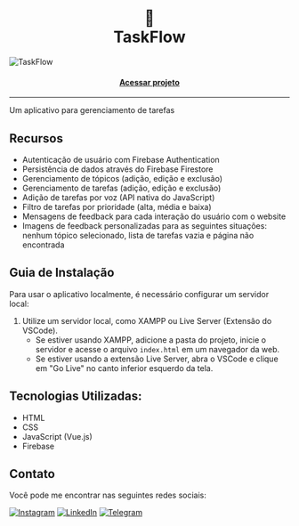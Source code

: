 <h1 align="center"> 🚀 <br> TaskFlow</h1>

![TaskFlow](https://github.com/lezzin/tasks_manager/assets/103830032/872d8da9-631a-449d-86cb-1b2433c7b16e)

<h4 align="center"><a href="https://tasks-manager-woad.vercel.app">Acessar projeto</a></h4>

---

Um aplicativo para gerenciamento de tarefas

## Recursos

- Autenticação de usuário com Firebase Authentication
- Persistência de dados através do Firebase Firestore
- Gerenciamento de tópicos (adição, edição e exclusão)
- Gerenciamento de tarefas (adição, edição e exclusão)
- Adição de tarefas por voz (API nativa do JavaScript)
- Filtro de tarefas por prioridade (alta, média e baixa)
- Mensagens de feedback para cada interação do usuário com o website
- Imagens de feedback personalizadas para as seguintes situações: nenhum tópico selecionado, lista de tarefas vazia e página não encontrada

## Guia de Instalação

Para usar o aplicativo localmente, é necessário configurar um servidor local:

1. Utilize um servidor local, como XAMPP ou Live Server (Extensão do VSCode).
   - Se estiver usando XAMPP, adicione a pasta do projeto, inicie o servidor e acesse o arquivo `index.html` em um navegador da web.
   - Se estiver usando a extensão Live Server, abra o VSCode e clique em "Go Live" no canto inferior esquerdo da tela.

## Tecnologias Utilizadas:

* HTML
* CSS
* JavaScript (Vue.js)
* Firebase

## Contato

Você pode me encontrar nas seguintes redes sociais:

[![Instagram](https://img.shields.io/badge/Instagram-0E6212?style=for-the-badge&logo=instagram&logoColor=white)](https://www.instagram.com/leandroadrian_/)
[![LinkedIn](https://img.shields.io/badge/LinkedIn-0E6212?style=for-the-badge&logo=linkedin&logoColor=white)](https://www.linkedin.com/in/leandro-adrian)
[![Telegram](https://img.shields.io/badge/Telegram-0E6212?style=for-the-badge&logo=telegram&logoColor=white)](https://t.me/LeandroAdrian)
